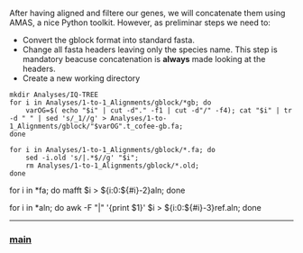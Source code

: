 
After having aligned and filtere our genes, we will concatenate them using AMAS, a nice Python toolkit. However, as preliminar steps we need to:
  * Convert the gblock format into standard fasta. 
  * Change all fasta headers leaving only the species name. This step is mandatory beacuse concatenation is **always** made looking at the headers.
  * Create a new working directory

```
mkdir Analyses/IQ-TREE
for i in Analyses/1-to-1_Alignments/gblock/*gb; do
	varOG=$( echo "$i" | cut -d"." -f1 | cut -d"/" -f4); cat "$i" | tr -d " " | sed 's/_1//g' > Analyses/1-to-1_Alignments/gblock/"$varOG".t_cofee-gb.fa;
done

for i in Analyses/1-to-1_Alignments/gblock/*.fa; do
	sed -i.old 's/|.*$//g' "$i";
	rm Analyses/1-to-1_Alignments/gblock/*.old;
done
```



for i in *fa; do mafft $i > ${i:0:${#i}-2}aln; done

for i in *aln; do awk -F "|" '{print $1}' $i >  ${i:0:${#i}-3}ref.aln; done

---

### [main](https://github.com/for-giobbe/MP25/tree/main)